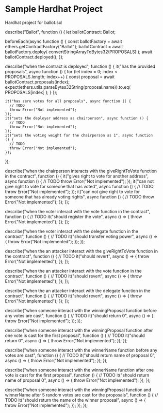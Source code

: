 # Sample Hardhat Project

Hardhat project for ballot.sol

describe("Ballot", function () {
let ballotContract: Ballot;

beforeEach(async function () {
const ballotFactory = await ethers.getContractFactory("Ballot");
ballotContract = await ballotFactory.deploy(
convertStringArrayToBytes32(PROPOSALS)
);
await ballotContract.deployed();
});

describe("when the contract is deployed", function () {
it("has the provided proposals", async function () {
for (let index = 0; index < PROPOSALS.length; index++) {
const proposal = await ballotContract.proposals(index);
expect(ethers.utils.parseBytes32String(proposal.name)).to.eq(
PROPOSALS[index]
);
}
});

    it("has zero votes for all proposals", async function () {
      // TODO
      throw Error("Not implemented");
    });
    it("sets the deployer address as chairperson", async function () {
      // TODO
      throw Error("Not implemented");
    });
    it("sets the voting weight for the chairperson as 1", async function () {
      // TODO
      throw Error("Not implemented");
    });

});

describe("when the chairperson interacts with the giveRightToVote function in the contract", function () {
it("gives right to vote for another address", async function () {
// TODO
throw Error("Not implemented");
});
it("can not give right to vote for someone that has voted", async function () {
// TODO
throw Error("Not implemented");
});
it("can not give right to vote for someone that has already voting rights", async function () {
// TODO
throw Error("Not implemented");
});
});

describe("when the voter interact with the vote function in the contract", function () {
// TODO
it("should register the vote", async () => {
throw Error("Not implemented");
});
});

describe("when the voter interact with the delegate function in the contract", function () {
// TODO
it("should transfer voting power", async () => {
throw Error("Not implemented");
});
});

describe("when the an attacker interact with the giveRightToVote function in the contract", function () {
// TODO
it("should revert", async () => {
throw Error("Not implemented");
});
});

describe("when the an attacker interact with the vote function in the contract", function () {
// TODO
it("should revert", async () => {
throw Error("Not implemented");
});
});

describe("when the an attacker interact with the delegate function in the contract", function () {
// TODO
it("should revert", async () => {
throw Error("Not implemented");
});
});

describe("when someone interact with the winningProposal function before any votes are cast", function () {
// TODO
it("should return 0", async () => {
throw Error("Not implemented");
});
});

describe("when someone interact with the winningProposal function after one vote is cast for the first proposal", function () {
// TODO
it("should return 0", async () => {
throw Error("Not implemented");
});
});

describe("when someone interact with the winnerName function before any votes are cast", function () {
// TODO
it("should return name of proposal 0", async () => {
throw Error("Not implemented");
});
});

describe("when someone interact with the winnerName function after one vote is cast for the first proposal", function () {
// TODO
it("should return name of proposal 0", async () => {
throw Error("Not implemented");
});
});

describe("when someone interact with the winningProposal function and winnerName after 5 random votes are cast for the proposals", function () {
// TODO
it("should return the name of the winner proposal", async () => {
throw Error("Not implemented");
});
});
});
